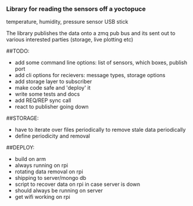 ### Library for reading the sensors off a yoctopuce
temperature, humidity, pressure sensor USB stick

The library publishes the data onto a zmq pub bus
and its sent out to various interested parties (storage, live plotting etc)

##TODO:

* add some command line options: list of sensors, which boxes, publish port
* add cli options for recievers: message types, storage options
* add storage layer to subscriber
* make code safe and 'deploy' it
* write some tests and docs
* add REQ/REP sync call
* react to publisher going down


##STORAGE:

* have to iterate over files periodically to remove stale data periodically
* define periodicity and removal

##DEPLOY:

* build on arm
* always running on rpi
* rotating data removal on rpi
* shipping to server/mongo db
* script to recover data on rpi in case server is down
* should always be running on server
* get wifi working on rpi

